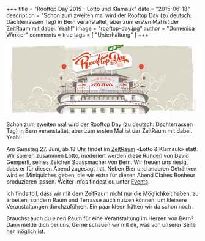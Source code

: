 +++
title = "Rooftop Day 2015 - Lotto und Klamauk"
date = "2015-06-18"
description = "Schon zum zweiten mal wird der Rooftop Day (zu deutsch: Dachterrassen Tag) in Bern veranstaltet, aber zum ersten Mal ist der ZeitRaum mit dabei. Yeah!"
image = "rooftop-day.jpg"
author = "Domenica Winkler"
comments = true
tags = [ "Unterhaltung" ]
+++

![Rooftop Day](rooftop-day.jpg)

<div class="lead">
  Schon zum zweiten mal wird der Rooftop Day (zu deutsch: Dachterrassen Tag) in Bern veranstaltet, aber zum ersten Mal ist der ZeitRaum mit dabei. Yeah!
</div>

Am Samstag 27. Juni, ab 18 Uhr findet im [ZeitRaum](/space/) «Lotto & Klamauk» statt. Wir spielen zusammen Lotto, moderiert werden diese Runden von David Gemperli, seines Zeichen Spassmacher von Bern. Wir freuen uns riesig, dass er für diesen Abend zugesagt hat. Neben Bier und anderen Getränken wird es Miniquiches geben, die wir extra für diesen Abend Claires Bonheur produzieren lassen. Weiter Infos findest du unter [Events](/events/HmJdilQlUD/).

Ich finds toll, dass wir mit dem [ZeitRaum](/space/) nicht nur die Möglichkeit haben, zu arbeiten, sondern Raum und Terrasse auch nutzen können, um kleinere Veranstaltungen durchzuführen. Ein paar Ideen hätten wir da schon noch.

Brauchst auch du einen Raum für eine Veranstaltung im Herzen von Bern? Dann melde dich bei uns. Gerne schauen wir mit dir, was von unserer Seite her möglich ist.
